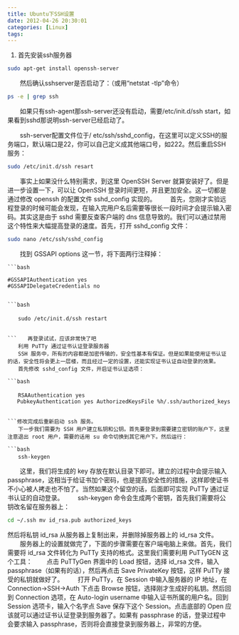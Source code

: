 ```yaml
---
title: Ubuntu下SSH设置
date: 2012-04-26 20:30:01
categories: [Linux]
tags:
---
```

1. 首先安装ssh服务器

```bash
sudo apt-get install openssh-server
```

　　然后确认sshserver是否启动了：（或用“netstat -tlp”命令）
　　
```bash
ps -e | grep ssh
```
　　如果只有ssh-agent那ssh-server还没有启动，需要/etc/init.d/ssh start，如果看到sshd那说明ssh-server已经启动了。

　　ssh-server配置文件位于/ etc/ssh/sshd_config，在这里可以定义SSH的服务端口，默认端口是22，你可以自己定义成其他端口号，如222。然后重启SSH服务：
　　
```bash
sudo /etc/init.d/ssh resart
```
　　事实上如果没什么特别需求，到这里 OpenSSH Server 就算安装好了。但是进一步设置一下，可以让 OpenSSH 登录时间更短，并且更加安全。这一切都是通过修改 openssh 的配置文件 sshd_config 实现的。
　　首先，您刚才实验远程登录的时候可能会发现，在输入完用户名后需要等很长一段时间才会提示输入密码。其实这是由于 sshd 需要反查客户端的 dns 信息导致的。我们可以通过禁用这个特性来大幅提高登录的速度。首先，打开 sshd_config 文件：
　　
```bash
sudo nano /etc/ssh/sshd_config
```
　　找到 GSSAPI options 这一节，将下面两行注释掉：

    ```bash

    #GSSAPIAuthentication yes
    #GSSAPIDelegateCredentials no


```然后重新启动 ssh 服务即可：

```bash

　　sudo /etc/init.d/ssh restart


```　　再登录试试，应该非常快了吧
　　利用 PuTTy 通过证书认证登录服务器
　　SSH 服务中，所有的内容都是加密传输的，安全性基本有保证。但是如果能使用证书认证的话，安全性将会更上一层楼，而且经过一定的设置，还能实现证书认证自动登录的效果。
　　首先修改 sshd_config 文件，开启证书认证选项：

```bash

　　RSAAuthentication yes
   PubkeyAuthentication yes AuthorizedKeysFile %h/.ssh/authorized_keys


```修改完成后重新启动 ssh 服务。
　　下一步我们需要为 SSH 用户建立私钥和公钥。首先要登录到需要建立密钥的账户下，这里注意退出 root 用户，需要的话用 su 命令切换到其它用户下。然后运行：

```bash
　　ssh-keygen
```
　　这里，我们将生成的 key 存放在默认目录下即可。建立的过程中会提示输入 passphrase，这相当于给证书加个密码，也是提高安全性的措施，这样即使证书不小心被人拷走也不怕了。当然如果这个留空的话，后面即可实现 PuTTy 通过证书认证的自动登录。
　　ssh-keygen 命令会生成两个密钥，首先我们需要将公钥改名留在服务器上：
　　
```bash
cd ~/.ssh mv id_rsa.pub authorized_keys
```
然后将私钥 id_rsa 从服务器上复制出来，并删除掉服务器上的 id_rsa 文件。
　　服务器上的设置就做完了，下面的步骤需要在客户端电脑上来做。首先，我们需要将 id_rsa 文件转化为 PuTTy 支持的格式。这里我们需要利用 PuTTyGEN 这个工具：
　　点击 PuTTyGen 界面中的 Load 按钮，选择 id_rsa 文件，输入 passphrase（如果有的话），然后再点击 Save PrivateKey 按钮，这样 PuTTy 接受的私钥就做好了。
　　打开 PuTTy，在 Session 中输入服务器的 IP 地址，在 Connection->SSH->Auth 下点击 Browse 按钮，选择刚才生成好的私钥。然后回到 Connection 选项，在 Auto-login username 中输入证书所属的用户名。回到 Session 选项卡，输入个名字点 Save 保存下这个 Session。点击底部的 Open 应该就可以通过证书认证登录到服务器了。如果有 passphrase 的话，登录过程中会要求输入 passphrase，否则将会直接登录到服务器上，非常的方便。